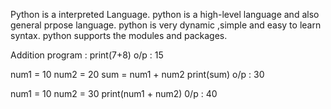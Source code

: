 Python is a interpreted Language.
python is a high-level language and also general prpose language.
python is very dynamic ,simple and easy to learn syntax.
python supports the modules and packages.

Addition program :
print(7+8)
o/p : 15

num1 = 10
num2 = 20
sum = num1 + num2
print(sum)
o/p : 30

num1 = 10 
num2 = 30
print(num1 + num2)
0/p : 40



